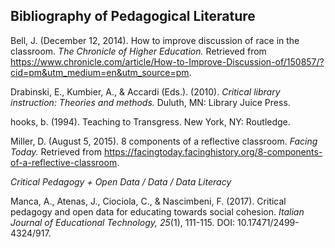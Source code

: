 ## Bibliography of Pedagogical Literature 

Bell, J. (December 12, 2014). How to improve discussion of race in the classroom. *The Chronicle of Higher Education.* Retrieved from https://www.chronicle.com/article/How-to-Improve-Discussion-of/150857/?cid=pm&utm_medium=en&utm_source=pm. 

Drabinski, E., Kumbier, A., & Accardi (Eds.). (2010). *Critical library instruction: Theories and methods.* Duluth, MN: Library Juice Press. 

hooks, b. (1994). Teaching to Transgress. New York, NY: Routledge.

Miller, D. (August 5, 2015). 8 components of a reflective classroom. *Facing Today.* Retrieved from https://facingtoday.facinghistory.org/8-components-of-a-reflective-classroom.


*Critical Pedagogy + Open Data / Data / Data Literacy*

Manca, A., Atenas, J., Ciociola, C., & Nascimbeni, F. (2017). Critical pedagogy and open data for educating towards social cohesion. *Italian Journal of Educational Technology, 25*(1), 111-115. DOI: 10.17471/2499-4324/917.


